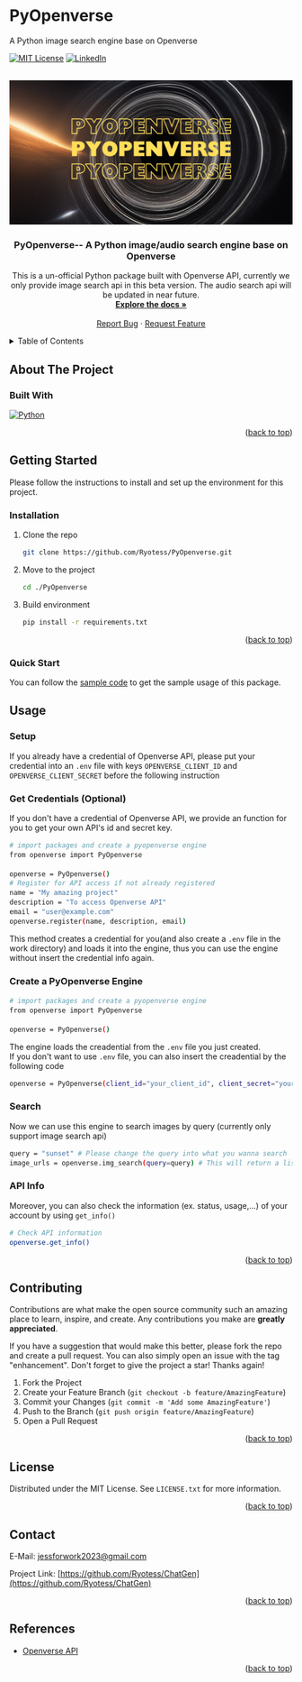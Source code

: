 # PyOpenverse
A Python image search engine base on Openverse


<a name="readme-top"></a>

<!-- PROJECT SHIELDS -->
[![MIT License][license-shield]][license-url]
[![LinkedIn][linkedin-shield]][linkedin-url]

<!-- PROJECT LOGO -->
<br />
<div align="center">
  <a href="https://github.com/Ryotess/PyOpenverse">
    <img src="images/logo.png" alt="Logo" width="512" height="256">
  </a>

<h3 align="center">PyOpenverse-- A Python image/audio search engine base on Openverse</h3>

  <p align="center">
  This is a un-official Python package built with Openverse API, currently we only provide image search api in this beta version. The audio search api will be updated in near future.
    <br />
    <a href="https://github.com/Ryotess/PyOpenverse"><strong>Explore the docs »</strong></a>
    <br />
    <br />
    <a href="https://github.com/Ryotess/PyOpenverse/issues/new?labels=bug&template=bug-report---.md">Report Bug</a>
    ·
    <a href="https://github.com/Ryotess/PyOpenverse/issues/new?labels=enhancement&template=feature-request---.md">Request Feature</a>
  </p>
</div>



<!-- TABLE OF CONTENTS -->
<details>
  <summary>Table of Contents</summary>
  <ol>
    <li>
      <a href="#about-the-project">About The Project</a>
      <ul>
        <li><a href="#built-with">Built With</a></li>
      </ul>
    </li>
    <li>
      <a href="#getting-started">Getting Started</a>
      <ul>
        <li><a href="#Installation">Installation</a></li>
        <li><a href="#Quick Start">Quick Start</a></li>
      </ul>
    </li>
    <li><a href="#usage">Usage</a></li>
    <li><a href="#contributing">Contributing</a></li>
    <li><a href="#license">License</a></li>
    <li><a href="#contact">Contact</a></li>
    <li><a href="#acknowledgments">Acknowledgments</a></li>
  </ol>
</details>

## About The Project
### Built With
[![Python][Python]][Python-url]

<p align="right">(<a href="#readme-top">back to top</a>)</p>



<!-- GETTING STARTED -->
## Getting Started

Please follow the instructions to install and set up the environment for this project.

### Installation

1. Clone the repo
   ```sh
   git clone https://github.com/Ryotess/PyOpenverse.git
   ```
2. Move to the project
   ```sh
   cd ./PyOpenverse
   ```
3. Build environment
   ```sh
   pip install -r requirements.txt
   ```

<p align="right">(<a href="#readme-top">back to top</a>)</p>

### Quick Start
You can follow the [sample code](https://github.com/Ryotess/ChatGen/blob/main/sample_code.ipynb) to get the sample usage of this package.

<!-- USAGE EXAMPLES -->
## Usage
### Setup
If you already have a credential of Openverse API, please put your credential into an ```.env``` file with keys ```OPENVERSE_CLIENT_ID``` and ```OPENVERSE_CLIENT_SECRET``` before the following instruction  
### Get Credentials (Optional)
If you don't have a credential of Openverse API, we provide an function for you to get your own API's id and secret key.
```sh
# import packages and create a pyopenverse engine
from openverse import PyOpenverse

openverse = PyOpenverse()
# Register for API access if not already registered
name = "My amazing project"
description = "To access Openverse API"
email = "user@example.com"
openverse.register(name, description, email)
```
This method creates a credential for you(and also create a ```.env``` file in the work directory) and loads it into the engine, thus you can use the engine without insert the credential info again.
### Create a PyOpenverse Engine
```sh
# import packages and create a pyopenverse engine
from openverse import PyOpenverse

openverse = PyOpenverse()
```
The engine loads the creadential from the ```.env``` file you just created.  
If you don't want to use ```.env``` file, you can also insert the creadential by the following code
```sh
openverse = PyOpenverse(client_id="your_client_id", client_secret="your_client_secret")
```


### Search
Now we can use this engine to search images by query (currently only support image search api)
```sh
query = "sunset" # Please change the query into what you wanna search
image_urls = openverse.img_search(query=query) # This will return a list of URL of images
```

### API Info
Moreover, you can also check the information (ex. status, usage,...) of your account by using ```get_info()```
```sh
# Check API information
openverse.get_info()
```



<p align="right">(<a href="#readme-top">back to top</a>)</p>


<!-- CONTRIBUTING -->
## Contributing

Contributions are what make the open source community such an amazing place to learn, inspire, and create. Any contributions you make are **greatly appreciated**.

If you have a suggestion that would make this better, please fork the repo and create a pull request. You can also simply open an issue with the tag "enhancement".
Don't forget to give the project a star! Thanks again!

1. Fork the Project
2. Create your Feature Branch (`git checkout -b feature/AmazingFeature`)
3. Commit your Changes (`git commit -m 'Add some AmazingFeature'`)
4. Push to the Branch (`git push origin feature/AmazingFeature`)
5. Open a Pull Request

<p align="right">(<a href="#readme-top">back to top</a>)</p>



<!-- LICENSE -->
## License

Distributed under the MIT License. See `LICENSE.txt` for more information.

<p align="right">(<a href="#readme-top">back to top</a>)</p>



<!-- CONTACT -->
## Contact

E-Mail: jessforwork2023@gmail.com

Project Link: [https://github.com/Ryotess/ChatGen](https://github.com/Ryotess/ChatGen)

<p align="right">(<a href="#readme-top">back to top</a>)</p>



<!-- REFERENCES -->
## References

* [Openverse API](https://api.openverse.engineering/v1/)

<p align="right">(<a href="#readme-top">back to top</a>)</p>



<!-- MARKDOWN LINKS & IMAGES -->
<!-- https://www.markdownguide.org/basic-syntax/#reference-style-links -->
[license-shield]: https://img.shields.io/github/license/Ryotess/PyOpenverse.svg?style=for-the-badge
[license-url]: https://github.com/Ryotess/PyOpenverse/blob/master/LICENSE.txt
[linkedin-shield]: https://img.shields.io/badge/-LinkedIn-black.svg?style=for-the-badge&logo=linkedin&colorB=555
[linkedin-url]: https://www.linkedin.com/in/shaoyanchen
[product-screenshot]: images/screenshot.png
[Python]: https://img.shields.io/pypi/pyversions/numpy
[Python-url]: https://numpy.org/
